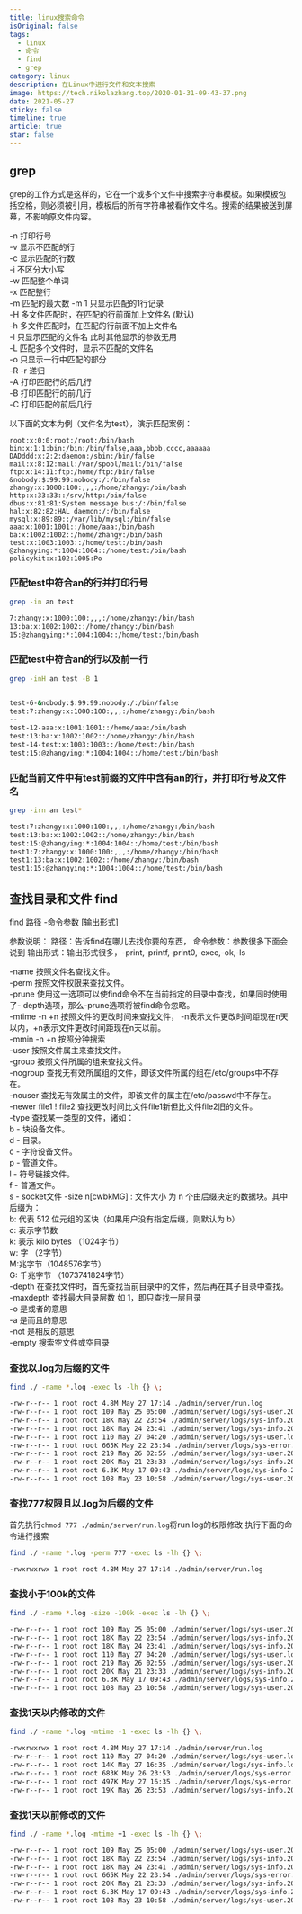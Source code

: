```yaml
---
title: linux搜索命令
isOriginal: false
tags:
  - linux
  - 命令
  - find
  - grep
category: linux
description: 在Linux中进行文件和文本搜索
image: https://tech.nikolazhang.top/2020-01-31-09-43-37.png
date: 2021-05-27
sticky: false
timeline: true
article: true
star: false
---
```


## grep

grep的工作方式是这样的，它在一个或多个文件中搜索字符串模板。如果模板包括空格，则必须被引用，模板后的所有字符串被看作文件名。搜索的结果被送到屏幕，不影响原文件内容。

-n 打印行号  
-v 显示不匹配的行  
-c 显示匹配的行数  
-i 不区分大小写  
-w 匹配整个单词  
-x 匹配整行  
-m 匹配的最大数 -m 1 只显示匹配的1行记录  
-H 多文件匹配时，在匹配的行前面加上文件名 (默认)  
-h 多文件匹配时，在匹配的行前面不加上文件名  
-l 只显示匹配的文件名 此时其他显示的参数无用  
-L 匹配多个文件时，显示不匹配的文件名  
-o 只显示一行中匹配的部分  
-R -r 递归  
-A 打印匹配行的后几行  
-B 打印匹配行的前几行  
-C 打印匹配的前后几行  

以下面的文本为例（文件名为test），演示匹配案例：

```
root:x:0:0:root:/root:/bin/bash
bin:x:1:1:bin:/bin:/bin/false,aaa,bbbb,cccc,aaaaaa
DADddd:x:2:2:daemon:/sbin:/bin/false
mail:x:8:12:mail:/var/spool/mail:/bin/false
ftp:x:14:11:ftp:/home/ftp:/bin/false
&nobody:$:99:99:nobody:/:/bin/false
zhangy:x:1000:100:,,,:/home/zhangy:/bin/bash
http:x:33:33::/srv/http:/bin/false
dbus:x:81:81:System message bus:/:/bin/false
hal:x:82:82:HAL daemon:/:/bin/false
mysql:x:89:89::/var/lib/mysql:/bin/false
aaa:x:1001:1001::/home/aaa:/bin/bash
ba:x:1002:1002::/home/zhangy:/bin/bash
test:x:1003:1003::/home/test:/bin/bash
@zhangying:*:1004:1004::/home/test:/bin/bash
policykit:x:102:1005:Po
```

### 匹配test中符合an的行并打印行号

```sh
grep -in an test

7:zhangy:x:1000:100:,,,:/home/zhangy:/bin/bash
13:ba:x:1002:1002::/home/zhangy:/bin/bash
15:@zhangying:*:1004:1004::/home/test:/bin/bash
```


### 匹配test中符合an的行以及前一行

```sh
grep -inH an test -B 1


test-6-&nobody:$:99:99:nobody:/:/bin/false
test:7:zhangy:x:1000:100:,,,:/home/zhangy:/bin/bash
--
test-12-aaa:x:1001:1001::/home/aaa:/bin/bash
test:13:ba:x:1002:1002::/home/zhangy:/bin/bash
test-14-test:x:1003:1003::/home/test:/bin/bash
test:15:@zhangying:*:1004:1004::/home/test:/bin/bash
```

### 匹配当前文件中有test前缀的文件中含有an的行，并打印行号及文件名

```sh
grep -irn an test*

test:7:zhangy:x:1000:100:,,,:/home/zhangy:/bin/bash
test:13:ba:x:1002:1002::/home/zhangy:/bin/bash
test:15:@zhangying:*:1004:1004::/home/test:/bin/bash
test1:7:zhangy:x:1000:100:,,,:/home/zhangy:/bin/bash
test1:13:ba:x:1002:1002::/home/zhangy:/bin/bash
test1:15:@zhangying:*:1004:1004::/home/test:/bin/bash
```

## 查找目录和文件 find

find 路径 -命令参数 [输出形式]

参数说明：
路径：告诉find在哪儿去找你要的东西，
命令参数：参数很多下面会说到
输出形式：输出形式很多，-print,-printf,-print0,-exec,-ok,-ls

-name 按照文件名查找文件。  
-perm 按照文件权限来查找文件。  
-prune 使用这一选项可以使find命令不在当前指定的目录中查找，如果同时使用了- depth选项，那么-prune选项将被find命令忽略。  
-mtime -n +n 按照文件的更改时间来查找文件， -n表示文件更改时间距现在n天以内，+n表示文件更改时间距现在n天以前。  
-mmin -n +n 按照分钟搜索  
-user 按照文件属主来查找文件。  
-group 按照文件所属的组来查找文件。  
-nogroup 查找无有效所属组的文件，即该文件所属的组在/etc/groups中不存在。  
-nouser 查找无有效属主的文件，即该文件的属主在/etc/passwd中不存在。  
-newer file1 ! file2 查找更改时间比文件file1新但比文件file2旧的文件。  
-type 查找某一类型的文件，诸如：  
    b - 块设备文件。  
    d - 目录。  
    c - 字符设备文件。  
    p - 管道文件。  
    l - 符号链接文件。  
    f - 普通文件。  
    s - socket文件
-size n[cwbkMG] : 文件大小 为 n 个由后缀决定的数据块。其中后缀为：  
    b: 代表 512 位元组的区块（如果用户没有指定后缀，则默认为 b）  
    c: 表示字节数  
    k: 表示 kilo bytes （1024字节）  
    w: 字 （2字节）  
    M:兆字节（1048576字节）  
    G: 千兆字节 （1073741824字节）  
-depth 在查找文件时，首先查找当前目录中的文件，然后再在其子目录中查找。  
-maxdepth 查找最大目录层数 如 1，即只查找一层目录  
-o 是或者的意思  
-a 是而且的意思  
-not 是相反的意思  
-empty 搜索空文件或空目录  

### 查找以.log为后缀的文件

```sh
find ./ -name *.log -exec ls -lh {} \;

-rw-r--r-- 1 root root 4.8M May 27 17:14 ./admin/server/run.log
-rw-r--r-- 1 root root 109 May 25 05:00 ./admin/server/logs/sys-user.2021-05-25.log
-rw-r--r-- 1 root root 18K May 22 23:54 ./admin/server/logs/sys-info.2021-05-22.log
-rw-r--r-- 1 root root 18K May 24 23:41 ./admin/server/logs/sys-info.2021-05-24.log
-rw-r--r-- 1 root root 110 May 27 04:20 ./admin/server/logs/sys-user.log
-rw-r--r-- 1 root root 665K May 22 23:54 ./admin/server/logs/sys-error.2021-05-22.log
-rw-r--r-- 1 root root 219 May 26 02:55 ./admin/server/logs/sys-user.2021-05-26.log
-rw-r--r-- 1 root root 20K May 21 23:33 ./admin/server/logs/sys-info.2021-05-21.log
-rw-r--r-- 1 root root 6.3K May 17 09:43 ./admin/server/logs/sys-info.2021-05-17.log
-rw-r--r-- 1 root root 108 May 23 10:58 ./admin/server/logs/sys-user.2021-05-23.log
```

### 查找777权限且以.log为后缀的文件

首先执行`chmod 777 ./admin/server/run.log`将run.log的权限修改
执行下面的命令进行搜索

```sh
find ./ -name *.log -perm 777 -exec ls -lh {} \;

-rwxrwxrwx 1 root root 4.8M May 27 17:14 ./admin/server/run.log
```

### 查找小于100k的文件

```sh
find ./ -name *.log -size -100k -exec ls -lh {} \;

-rw-r--r-- 1 root root 109 May 25 05:00 ./admin/server/logs/sys-user.2021-05-25.log
-rw-r--r-- 1 root root 18K May 22 23:54 ./admin/server/logs/sys-info.2021-05-22.log
-rw-r--r-- 1 root root 18K May 24 23:41 ./admin/server/logs/sys-info.2021-05-24.log
-rw-r--r-- 1 root root 110 May 27 04:20 ./admin/server/logs/sys-user.log
-rw-r--r-- 1 root root 219 May 26 02:55 ./admin/server/logs/sys-user.2021-05-26.log
-rw-r--r-- 1 root root 20K May 21 23:33 ./admin/server/logs/sys-info.2021-05-21.log
-rw-r--r-- 1 root root 6.3K May 17 09:43 ./admin/server/logs/sys-info.2021-05-17.log
-rw-r--r-- 1 root root 108 May 23 10:58 ./admin/server/logs/sys-user.2021-05-23.log

```

### 查找1天以内修改的文件

```sh
find ./ -name *.log -mtime -1 -exec ls -lh {} \;

-rwxrwxrwx 1 root root 4.8M May 27 17:14 ./admin/server/run.log
-rw-r--r-- 1 root root 110 May 27 04:20 ./admin/server/logs/sys-user.log
-rw-r--r-- 1 root root 14K May 27 16:35 ./admin/server/logs/sys-info.log
-rw-r--r-- 1 root root 683K May 26 23:53 ./admin/server/logs/sys-error.2021-05-26.log
-rw-r--r-- 1 root root 497K May 27 16:35 ./admin/server/logs/sys-error.log
-rw-r--r-- 1 root root 19K May 26 23:53 ./admin/server/logs/sys-info.2021-05-26.log
```

### 查找1天以前修改的文件

```sh
find ./ -name *.log -mtime +1 -exec ls -lh {} \;

-rw-r--r-- 1 root root 109 May 25 05:00 ./admin/server/logs/sys-user.2021-05-25.log
-rw-r--r-- 1 root root 18K May 22 23:54 ./admin/server/logs/sys-info.2021-05-22.log
-rw-r--r-- 1 root root 18K May 24 23:41 ./admin/server/logs/sys-info.2021-05-24.log
-rw-r--r-- 1 root root 665K May 22 23:54 ./admin/server/logs/sys-error.2021-05-22.log
-rw-r--r-- 1 root root 20K May 21 23:33 ./admin/server/logs/sys-info.2021-05-21.log
-rw-r--r-- 1 root root 6.3K May 17 09:43 ./admin/server/logs/sys-info.2021-05-17.log
-rw-r--r-- 1 root root 108 May 23 10:58 ./admin/server/logs/sys-user.2021-05-23.log
```
